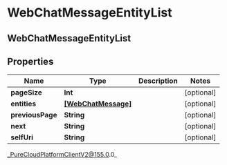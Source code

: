 # WebChatMessageEntityList

## WebChatMessageEntityList

## Properties

|Name | Type | Description | Notes|
|------------ | ------------- | ------------- | -------------|
| **pageSize** | **Int** |  | [optional] |
| **entities** | [**[WebChatMessage]**](WebChatMessage) |  | [optional] |
| **previousPage** | **String** |  | [optional] |
| **next** | **String** |  | [optional] |
| **selfUri** | **String** |  | [optional] |



_PureCloudPlatformClientV2@155.0.0_
